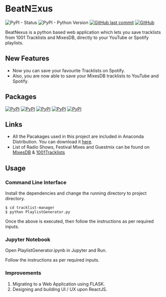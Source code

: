 # BeatNΞxus

![PyPI - Status](https://img.shields.io/pypi/status/conda)
![PyPI - Python Version](https://img.shields.io/pypi/pyversions/Django?color=green&label=python&logo=python&logoColor=blue)
[![GitHub last commit](https://img.shields.io/github/last-commit/omkar-kadam/tracklist-manager)](https://github.com/omkar-kadam/tracklist-manager)
[![GitHub](https://img.shields.io/badge/Original%20Author-sicktrick--237-yellow)](https://github.com/sicktrick-237)

BeatNexus is a python based web application which lets you save tracklists from 1001 Tracklists and MixesDB, directly to your YouTube or Spotify playlists.

## New Features

* Now you can save your favourite Tracklists on Spotify.
* Also, you are now able to save your MixesDB tracklists to YouTube and Spotify.

## Packages

[![PyPI](https://img.shields.io/pypi/v/apiclient?label=apiclient&logo=google)](https://pypi.org/project/apiclient/)
[![PyPI](https://img.shields.io/pypi/v/google_auth_httplib2?label=google_auth_httplib2&logo=google)](https://pypi.org/project/google-auth-httplib2/)
[![PyPI](https://img.shields.io/pypi/v/beautifulsoup4?label=BeautifulSoup&logoColor=blue)](https://pypi.org/project/beautifulsoup4/)
[![PyPI](https://img.shields.io/pypi/v/selenium?label=selenium&logoColor=blue)](https://pypi.org/project/selenium/)
[![PyPI](https://img.shields.io/pypi/v/tqdm?label=tqdm&logoColor=blue)](https://pypi.org/project/tqdm/)

## Links

* All the Pacakages used in this project are included in Anaconda Distribution. You can download it <a href="https://www.anaconda.com/distribution/">here</a>.
* List of Radio Shows, Festival Mixes and Guestmix can be found on <a href="https://www.mixesdb.com/db/index.php/Main_Page">MixesDB</a> & <a href="https://www.1001tracklists.com">1001Tracklists</a>

## Usage

### Command Line Interface

Install the dependencies and change the running directory to project directory.

```
$ cd tracklist-manager 
$ python PlaylistGenerator.py
```

Once the above is executed, then follow the instructions as per required inputs.

### Jupyter Notebook

Open PlaylistGenerator.ipynb in Jupyter and Run.

Follow the instructions as per required inputs.

### Improvements

1. Migrating to a Web Application using FLASK.
2. Designing and building UI / UX upon ReactJS. 

